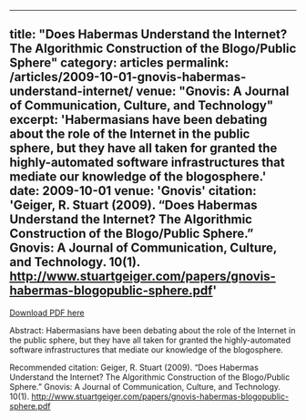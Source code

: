 <!-----
title: "Open-source FPGA-ML codesign for the MLPerf Tiny Benchmark"
collection: publications
permalink: /publication/2022-06-23-open-source-fpga
excerpt: 'This paper is about the number 1. The number 2 is left for future work.'
date: 2022-06-23
venue: 'Contribution to 3rd Workshop on Benchmarking Machine Learning Workloads on Emerging Hardware (MLBench) at 5th Conference on Machine Learning and Systems (MLSys)'
paperurl: 'http://academicpages.github.io/files/paper1.pdf'
Open-source FPGA-ML codesign for the MLPerf Tiny Benchmark. ArXiv, abs/2206.11791.
citation: 'Borras, H.W., Guglielmo, G.D., Duarte, J.M., Ghielmetti, N., Hawks, B., Hauck, S., Hsu, S., Kastner, R., Liang, J., Meza, A., Muhizi, J., Nguyen, T., Roy, R., Tran, N., Umuroglu, Y., Weng, O., Yokuda, A., & Blott, M. (2022). &quot;Open-Source FPGA-ML codesign for the MLPerf Tiny Benchmark.&quot; <i>Journal 1</i>. 5th Conference on Machine Learning and Systems (MLSys).'
---

[Download paper here](https://arxiv.org/pdf/2206.11791v1.pdf)
-->
---
title: "Does Habermas Understand the Internet? The Algorithmic Construction of the Blogo/Public Sphere"
category: articles
permalink: /articles/2009-10-01-gnovis-habermas-understand-internet/
venue: "Gnovis: A Journal of Communication, Culture, and Technology"
excerpt: 'Habermasians have been debating about the role of the Internet in the public sphere, but they have all taken for granted the highly-automated software infrastructures that mediate our knowledge of the blogosphere.'
date: 2009-10-01
venue: 'Gnovis'
citation: 'Geiger, R. Stuart (2009). “Does Habermas Understand the Internet? The Algorithmic Construction of the Blogo/Public Sphere.” Gnovis: A Journal of Communication, Culture, and Technology. 10(1).  http://www.stuartgeiger.com/papers/gnovis-habermas-blogopublic-sphere.pdf'
---

<a href='http://www.stuartgeiger.com/papers/gnovis-habermas-blogopublic-sphere.pdf'>Download PDF here</a>

Abstract: Habermasians have been debating about the role of the Internet in the public sphere, but they have all taken for granted the highly-automated software infrastructures that mediate our knowledge of the blogosphere.

 Recommended citation: Geiger, R. Stuart (2009). “Does Habermas Understand the Internet? The Algorithmic Construction of the Blogo/Public Sphere.” Gnovis: A Journal of Communication, Culture, and Technology. 10(1).  http://www.stuartgeiger.com/papers/gnovis-habermas-blogopublic-sphere.pdf
